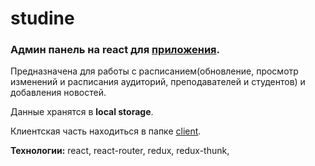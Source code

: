# studine

### Админ панель на react для [приложения](https://github.com/Aleksandr909/UniverCityA).

Предназначена для работы с расписанием(обновление, просмотр изменений и расписания аудиторий, преподавателей и студентов) 
и добавления новостей.

Данные хранятся в **local storage**.

Клиентская часть находиться в папке [client](https://github.com/Aleksandr909/studine/tree/master/client).

**Технологии:** react, react-router, redux, redux-thunk, 
